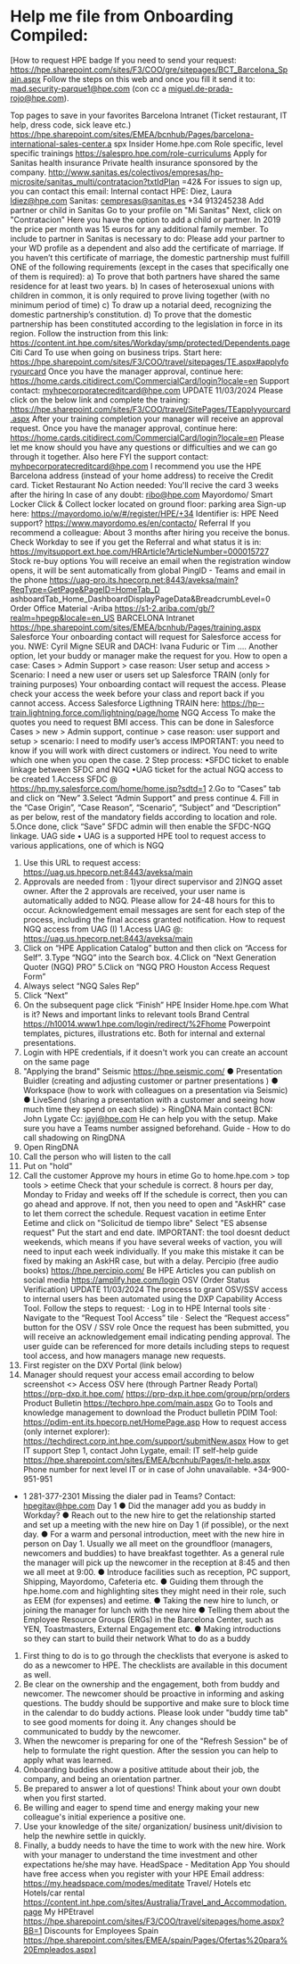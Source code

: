 # Help me file from Onboarding Compiled: 

[How to request HPE badge
If you need to send your request:
https://hpe.sharepoint.com/sites/F3/COO/gre/sitepages/BCT_Barcelona_Spain.aspx
Follow the steps on this web and once you fill it send it to:
mad.security-parque1@hpe.com (con cc a miguel.de-prada-rojo@hpe.com).

Top pages to save in your favorites
Barcelona Intranet (Ticket restaurant, IT help, dress code, sick leave etc.)
https://hpe.sharepoint.com/sites/EMEA/bcnhub/Pages/barcelona-international-sales-center.a
spx
Insider
Home.hpe.com
Role specific, level specific trainings
https://salespro.hpe.com/role-curriculums
Apply for Sanitas health insurance
Private health insurance sponsored by the company.
http://www.sanitas.es/colectivos/empresas/hp-microsite/sanitas_multi/contratacion?txtIdPlan
=42&
For issues to sign up, you can contact this email:
Internal contact HPE:
Diez, Laura <ldiez@hpe.com>
Sanitas:
cempresas@sanitas.es
+34 913245238
Add partner or child in Sanitas
Go to your profile on "Mi Sanitas"
Next, click on "Contratacion"
Here you have the option to add a child or partner. In 2019 the price per month was 15 euros
for any additional family member.
To include to partner in Sanitas is necessary to do:
Please add your partner to your WD profile as a dependent and also add the certificate of
marriage.
If you haven’t this certificate of marriage, the domestic partnership must fulfill ONE of the
following requirements (except in the cases that specifically one of them is required):
a) To prove that both partners have shared the same residence for at least two years.
b) In cases of heterosexual unions with children in common, it is only required to prove
living together (with no minimum period of time)
c) To draw up a notarial deed, recognizing the domestic partnership’s constitution.
d) To prove that the domestic partnership has been constituted according to the
legislation in force in its region.
Follow the instruction from this link:
https://content.int.hpe.com/sites/Workday/smp/protected/Dependents.page
Citi Card
To use when going on business trips.
Start here:
https://hpe.sharepoint.com/sites/F3/COO/travel/sitepages/TE.aspx#applyforyourcard
Once you have the manager approval, continue here:
https://home.cards.citidirect.com/CommercialCard/login?locale=en
Support contact:
myhpecorporatecreditcard@hpe.com
UPDATE 11/03/2024
Please click on the below link and complete the training:
https://hpe.sharepoint.com/sites/F3/COO/travel/SitePages/TEapplyyourcard.aspx
After your training completion your manager will receive an approval request.
Once you have the manager approval, continue here:
https://home.cards.citidirect.com/CommercialCard/login?locale=en
Please let me know should you have any questions or difficulties and we can go through it
together.
Also here FYI the support contact:
myhpecorporatecreditcard@hpe.com
I recommend you use the HPE Barcelona address (instead of your home address) to receive
the Credit card.
Ticket Restaurant
No Action needed:
You'll recive the card 3 weeks after the hiring
In case of any doubt: ribo@hpe.com
Mayordomo/ Smart Locker
Click & Collect locker located on ground floor:
parking area
Sign-up here:
https://mayordomo.io/w/#/register/HPE/+34
Identifier is: HPE
Need support?
https://www.mayordomo.es/en/contacto/
Referral
If you recommend a colleague: About 3 months after hiring you receive the bonus.
Check Workday to see if you get the Referral and what status it is in:
https://myitsupport.ext.hpe.com/HRArticle?ArticleNumber=000015727
Stock re-buy options
You will receive an email when the registration window opens, it will be sent automatically
from global
PingID - Teams and email in the phone
https://uag-pro.its.hpecorp.net:8443/aveksa/main?ReqType=GetPage&PageID=HomeTab_D
ashboardTab_Home_DashboardDisplayPageData&BreadcrumbLevel=0
Order Office Material -Ariba
https://s1-2.ariba.com/gb/?realm=hpegp&locale=en_US
BARCELONA Intranet
https://hpe.sharepoint.com/sites/EMEA/bcnhub/Pages/training.aspx
Salesforce
Your onboarding contact will request for Salesforce access for you.
NWE: Cyril Migne
SEUR and DACH: Ivana Fuduric or Tim
....
Another option, let your buddy or manager make the request for you.
How to open a case: Cases > Admin Support > case reason: User setup and access >
Scenario: I need a new user or users set up
Salesforce TRAIN (only for training purposes)
Your onboarding contact will request the access.
Please check your access the week before your class and report back if you cannot access.
Access Salesforce Ligthning TRAIN here:
https://hp--train.lightning.force.com/lightning/page/home
NGQ Access
To make the quotes you need to request BMI access. This can be done in Salesforce
Cases > new > Admin support, continue > case reason: user support and setup > scenario: I
need to modify user’s access
IMPORTANT: you need to know if you will work with direct customers or indirect. You need to
write which one when you open the case.
2 Step process:
•SFDC ticket to enable linkage between SFDC and
NGQ
•UAG ticket for the actual NGQ access to be created
1.Access SFDC @
https://hp.my.salesforce.com/home/home.jsp?sdtd=1
2.Go to “Cases” tab and click on “New”
3.Select “Admin Support” and press continue
4. Fill in the “Case Origin”, “Case Reason”, “Scenario”,
“Subject” and “Description” as per below, rest of the
mandatory fields according to location and role.
5.Once done, click “Save”
SFDC admin will then enable the SFDC-NGQ linkage.
UAG side
• UAG is a supported HPE tool to request access to
various applications, one of which is NGQ
1. Use this URL to request access:
https://uag.us.hpecorp.net:8443/aveksa/main
2. Approvals are needed from : 1)your direct supervisor
and 2)NGQ asset owner.
After the 2 approvals are received, your user name is
automatically added to NGQ.
Please allow for 24-48 hours for this to occur.
Acknowledgement email messages are sent for each
step of the process, including the final access granted
notification.
How to request NGQ access from
UAG (I)
1.Access UAG @:
https://uag.us.hpecorp.net:8443/aveksa/main
2. Click on “HPE Application Catalog” button and then
click on “Access for Self”.
3.Type “NGQ” into the Search box.
4.Click on “Next Generation Quoter (NGQ) PRO”
5.Click on “NGQ PRO Houston Access Request Form”
6. Always select “NGQ Sales Rep”
7. Click “Next”
8. On the subsequent page click “Finish”
HPE Insider
Home.hpe.com
What is it?
News and important links to relevant tools
Brand Central
https://h10014.www1.hpe.com/login/redirect/%2Fhome
Powerpoint templates, pictures, illustrations etc. Both for internal and external presentations.
1. Login with HPE credentials, if it doesn't work you can create an account on the same
page
2. "Applying the brand"
Seismic
https://hpe.seismic.com/
● Presentation Buidler (creating and adjusting customer or partner presentations )
● Workspace (how to work with colleagues on a presentation via Seismic)
● LiveSend (sharing a presentation with a customer and seeing how much time they
spend on each slide) >
RingDNA
Main contact BCN: John Lygate
Cc: jayj@hpe.com
He can help you with the setup.
Make sure you have a Teams number assigned beforehand.
Guide - How to do call shadowing on RingDNA
1. Open RingDNA
2. Call the person who will listen to the call
3. Put on "hold"
4. Call the customer
Approve my hours in etime
Go to home.hpe.com > top tools > eetime
Check that your schedule is correct. 8 hours per day, Monday to Friday and weeks
off
If the schedule is correct, then you can go ahead and approve.
If not, then you need to open and "AskHR" case to let them correct the schedule.
Request vacation in eetime
Enter Eetime and click on "Solicitud de tiempo libre"
Select "ES absense request"
Put the start and end date. IMPORTANT: the tool doesnt deduct weekends, which means if
you have several weeks of vaction, you will need to input each week individually. If you make
this mistake it can be fixed by making an AskHR case, but with a delay.
Percipio (free audio books)
https://hpe.percipio.com/
Be HPE
Articles you can publish on social media
https://amplify.hpe.com/login
OSV (Order Status Verification)
UPDATE 11/03/2024
The process to grant OSV/SSV access to internal users has been automated using the DXP
Capability Access Tool. Follow the steps to request:
· Log in to HPE Internal tools site
· Navigate to the “Request Tool Access” tile
· Select the “Request access” button for the OSV / SSV role
Once the request has been submitted, you will receive an acknowledgement email indicating
pending approval.
The user guide can be referenced for more details including steps to request tool access,
and how managers manage new requests.
1. First register on the DXV Portal (link below)
2. Manager should request your access email according to below screenshot
<<How to Register New Internal User Account in the DXP Portal.pdf>>
Access OSV here (through Partner Ready Portal)
https://prp-dxp.it.hpe.com/
https://prp-dxp.it.hpe.com/group/prp/orders
Product Bulletin
https://techpro.hpe.com/main.aspx
Go to Tools and knowledge management to download the Product bulletin
PDIM
Tool:
https://pdim-ent.its.hpecorp.net/HomePage.asp
How to request access (only internet explorer):
https://techdirect.corp.int.hpe.com/support/submitNew.aspx
How to get IT support
Step 1, contact John Lygate, email:
IT self-help guide
https://hpe.sharepoint.com/sites/EMEA/bcnhub/Pages/it-help.aspx
Phone number for next level IT or in case of John unavailable.
+34-900-951-951
+ 1 281-377-2301
Missing the dialer pad in Teams?
Contact: hpegitav@hpe.com
Day 1
● Did the manager add you as buddy in Workday?
● Reach out to the new hire to get the relationship started and set up a meeting
with the new hire on Day 1 (if possible), or the next day.
● For a warm and personal introduction, meet with the new hire in person on
Day 1. Usually we all meet on the groundfloor (managers, newcomers and
buddies) to have breakfast togethter. As a general rule the manager will pick
up the newcomer in the reception at 8:45 and then we all meet at 9:00.
● Introduce facilities such as reception, PC support, Shipping, Mayordomo,
Cafeteria etc.
● Guiding them through the hpe.home.com and highlighting sites they might
need in their role, such as EEM (for expenses) and eetime.
● Taking the new hire to lunch, or joining the manager for lunch with the new
hire
● Telling them about the Employee Resource Groups (ERGs) in the Barcelona
Center, such as YEN, Toastmasters, External Engagement etc.
● Making introductions so they can start to build their network
What to do as a buddy
1. First thing to do is to go through the checklists that everyone is asked to do as
a newcomer to HPE. The checklists are available in this document as well.
2. Be clear on the ownership and the engagement, both from buddy and
newcomer. The newcomer should be proactive in informing and asking
questions. The buddy should be supportive and make sure to block time in the
calendar to do buddy actions. Please look under "buddy time tab" to see good
moments for doing it. Any changes should be communicated to buddy by the
newcomer.
3. When the newcomer is preparing for one of the "Refresh Session" be of help
to formulate the right question. After the session you can help to apply what
was learned.
4. Onboarding buddies show a positive attitude about their job, the company,
and being an orientation partner.
5. Be prepared to answer a lot of questions! Think about your own doubt when
you first started.
6. Be willing and eager to spend time and energy making your new colleague's
initial experience a positive one.
7. Use your knowledge of the site/ organization/ business unit/division to help
the newhire settle in quickly.
8. Finally, a buddy needs to have the time to work with the new hire. Work with
your manager to understand the time investment and other expectations
he/she may have.
HeadSpace - Meditation App
You should have free access when you register with your HPE Email address:
https://my.headspace.com/modes/meditate
Travel/ Hotels etc
Hotels/car rental
https://content.int.hpe.com/sites/Australia/Travel_and_Accommodation.page
My HPEtravel
https://hpe.sharepoint.com/sites/F3/COO/travel/sitepages/home.aspx?BB=1
Discounts for Employees Spain
https://hpe.sharepoint.com/sites/EMEA/spain/Pages/Ofertas%20para%20Empleados.aspx]